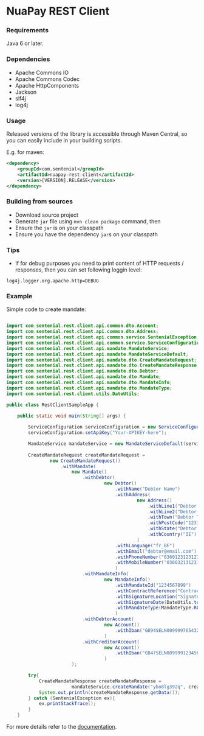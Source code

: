 # NuaPay REST Client

### Requirements

Java 6 or later.

### Dependencies

* Apache Commons IO
* Apache Commons Codec
* Apache HttpComponents
* Jackson
* slf4j
* log4j

### Usage

Released versions of the library is accessible through Maven Central, so you can easily include in your building scripts.

E.g. for maven:

```xml
<dependency>
    <groupId>com.sentenial</groupId>
    <artifactId>nuapay-rest-client</artifactId>
    <version>[VERSION].RELEASE</version>
</dependency>
```

### Building from sources 
    
* Download source project
* Generate `jar` file using `mvn clean package` command, then  
* Ensure the `jar` is on your classpath
* Ensure you have the dependency `jar`s on your classpath

### Tips

* If for debug purposes you need to print content of HTTP requests / responses, then you can set following loggin level: 

```properties
log4j.logger.org.apache.http=DEBUG
```

### Example

Simple code to create mandate:

```java

import com.sentenial.rest.client.api.common.dto.Account;
import com.sentenial.rest.client.api.common.dto.Address;
import com.sentenial.rest.client.api.common.service.SentenialException;
import com.sentenial.rest.client.api.common.service.ServiceConfiguration;
import com.sentenial.rest.client.api.mandate.MandateService;
import com.sentenial.rest.client.api.mandate.MandateServiceDefault;
import com.sentenial.rest.client.api.mandate.dto.CreateMandateRequest;
import com.sentenial.rest.client.api.mandate.dto.CreateMandateResponse;
import com.sentenial.rest.client.api.mandate.dto.Debtor;
import com.sentenial.rest.client.api.mandate.dto.Mandate;
import com.sentenial.rest.client.api.mandate.dto.MandateInfo;
import com.sentenial.rest.client.api.mandate.dto.MandateType;
import com.sentenial.rest.client.utils.DateUtils;

public class RestClientSampleApp {

	public static void main(String[] args) {
		
		ServiceConfiguration serviceConfiguration = new ServiceConfiguration();
		serviceConfiguration.setApiKey("Your-APIKEY-here");

		MandateService mandateService = new MandateServiceDefault(serviceConfiguration);
		
		CreateMandateRequest createMandateRequest = 
				new CreateMandateRequest()
					.withMandate(
						new Mandate()
							.withDebtor(
									new Debtor()
										.withName("Debtor Name")
										.withAddress(
												new Address()
													.withLine1("Debtor Address Line1")
													.withLine2("Debtor Address Line2")
													.withTown("Debtor Town")
													.withPostCode("123123")
													.withState("Debtor State")
													.withCountry("IE")
												)
										.withLanguage("fr_BE")
										.withEmail("debtor@email.com")
										.withPhoneNumber("0360123123123")
										.withMobileNumber("0360321312312")
										)
							.withMandateInfo(
									new MandateInfo()
										.withMandateId("1234567899")
										.withContractReference("Contract Reference")
										.withSignatureLocation("Signature Location")
										.withSignatureDate(DateUtils.toDate("2015-07-21"))
										.withMandateType(MandateType.RCUR)
										)
							.withDebtorAccount(
									new Account()
										.withIban("GB94SELN00999976543215")
									)
							.withCreditorAccount(
									new Account()
										.withIban("GB47SELN00999912345678")
									)
						);

		try{
			CreateMandateResponse createMandateResponse = 
						mandateService.createMandate("ybo8lg392q", createMandateRequest);
			System.out.println(createMandateResponse.getData());
		} catch (SentenialException ex){
			ex.printStackTrace();
		}
	}
```

For more details refer to the [documentation](https://docs.nuapay.com/api).
